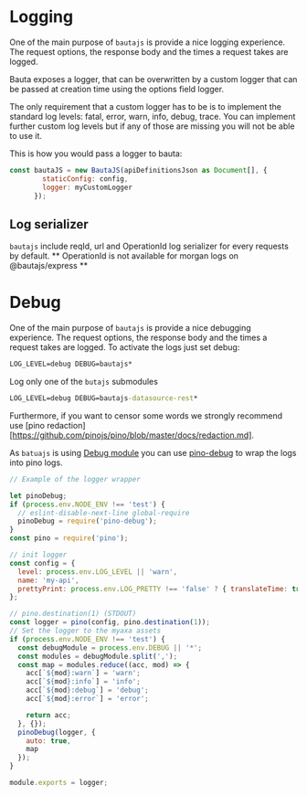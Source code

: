 # Logging

One of the main purpose of `bautajs` is provide a nice logging experience. 
The request options, the response body and the times a request takes are logged.

Bauta exposes a logger, that can be overwritten by a custom logger that can be
passed at creation time using the options field logger. 

The only requirement that a custom logger has to be is to implement the standard log
levels: fatal, error, warn, info, debug, trace. You can implement further custom log
levels but if any of those are missing you will not be able to use it. 

This is how you would pass a logger to bauta:

```js
const bautaJS = new BautaJS(apiDefinitionsJson as Document[], {
        staticConfig: config,
        logger: myCustomLogger
      });
```

## Log serializer

`bautajs` include reqId, url and OperationId log serializer for every requests by default.
** OperationId is not available for morgan logs on @bautajs/express **

# Debug

One of the main purpose of `bautajs` is provide a nice debugging experience. 
The request options, the response body and the times a request takes are logged.
To activate the logs just set debug:

```cmd
LOG_LEVEL=debug DEBUG=bautajs*
```

Log only one of the `butajs` submodules
```cmd
LOG_LEVEL=debug DEBUG=bautajs-datasource-rest*
```

Furthermore, if you want to censor some words we strongly recommend use [pino redaction][https://github.com/pinojs/pino/blob/master/docs/redaction.md].

As `batuajs` is using [Debug module](https://github.com/visionmedia/debug) you can use [pino-debug](https://github.com/pinojs/pino-debug) to wrap the logs into pino logs.

```js
// Example of the logger wrapper

let pinoDebug;
if (process.env.NODE_ENV !== 'test') {
  // eslint-disable-next-line global-require
  pinoDebug = require('pino-debug');
}
const pino = require('pino');

// init logger
const config = {
  level: process.env.LOG_LEVEL || 'warn',
  name: 'my-api',
  prettyPrint: process.env.LOG_PRETTY !== 'false' ? { translateTime: true } : false
};

// pino.destination(1) (STDOUT)
const logger = pino(config, pino.destination(1));
// Set the logger to the myaxa assets
if (process.env.NODE_ENV !== 'test') {
  const debugModule = process.env.DEBUG || '*';
  const modules = debugModule.split(',');
  const map = modules.reduce((acc, mod) => {
    acc[`${mod}:warn`] = 'warn';
    acc[`${mod}:info`] = 'info';
    acc[`${mod}:debug`] = 'debug';
    acc[`${mod}:error`] = 'error';

    return acc;
  }, {});
  pinoDebug(logger, {
    auto: true,
    map
  });
}

module.exports = logger;

```
